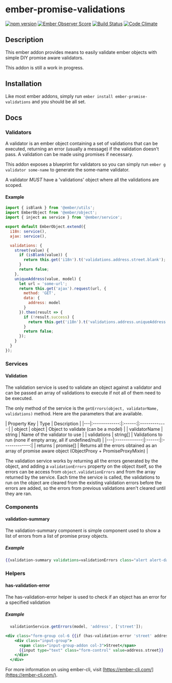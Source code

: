 # ember-promise-validations
[![npm version](https://badge.fury.io/js/ember-promise-validations.svg)](https://badge.fury.io/js/ember-promise-validations)
[![Ember Observer Score](https://emberobserver.com/badges/ember-promise-validations.svg)](https://emberobserver.com/addons/ember-promise-validations)
[![Build Status](https://travis-ci.org/BellGasp/ember-promise-validations.svg?branch=master)](https://travis-ci.org/BellGasp/ember-promise-validations)
[![Code Climate](https://codeclimate.com/github/BellGasp/ember-promise-validations/badges/gpa.svg)](https://codeclimate.com/github/BellGasp/ember-promise-validations)


## Description
This ember addon provides means to easily validate ember objects with simple DIY promise aware validators.

This addon is still a work in progress.

## Installation

Like most ember addons, simply run `ember install ember-promise-validations` and you should be all set.

## Docs

### Validators
A validator is an ember object containing a set of validations that can be executed, returning an error (usually a message) if the validation doesn't pass. A validation can be made using promises if necessary.

This addon exposes a blueprint for validators so you can simply run `ember g validator some-name` to generate the some-name validator.

A validator *_MUST_* have a 'validations' object where all the validations are scoped.

#### Example
```javascript
import { isBlank } from '@ember/utils';
import EmberObject from '@ember/object';
import { inject as service } from '@ember/service';

export default EmberObject.extend({
  i18n: service(),
  ajax: service(),

  validations: {
    street(value) {
      if (isBlank(value)) {
        return this.get('i18n').t('validations.address.street.blank');
      }
      return false;
    },
    uniqueAddress(value, model) {
      let url = 'some-url';
      return this.get('ajax').request(url, {
        method: 'GET',
        data: {
          address: model
        }
      }).then(result => {
        if (!result.success) {
          return this.get('i18n').t('validations.address.uniqueAddress');
        }
        return false;
      });
    }
  }
});
```
### Services
#### Validation
The validation service is used to validate an object against a validator and can be passed an array of validations to execute if not all of them need to be executed.

The only method of the service is the `getErrors(object, validatorName, validations)` method.
Here are the parameters that are available.

| Property Key | Type | Description |
|---|:-------------:|:------:|:-------------:|
| object | object | Object to validate (can be a model) |
| validatorName | string | Name of the validator to use |
| validations | string[] | Validations to run (none if empty array, all if undefined/null) |
|---|:-------------:|:------:|:-------------:|
| returns | promise[] | Returns all the errors obtained as an array of promise aware object (ObjectProxy + PromiseProxyMixin) |

The validation service works by returning all the errors generated by the object, and adding a `validationErrors` property on the object itself, so the errors can be access from `object.validationErrors` and from the array returned by the service.
Each time the service is called, the validations to run on the object are cleared from the existing validation errors before the errors are added, so the errors from previous validations aren't cleared until they are ran.

### Components
#### validation-summary
The validation-summary component is simple component used to show a list of errors from a list of promise proxy objects.

##### Example
```hbs
{{validation-summary validations=validationErrors class="alert alert-danger"}}
```

### Helpers
#### has-validation-error
The has-validation-error helper is used to check if an object has an error for a specified validation
##### Example
``` javascript
  validationService.getErrors(model, 'address', ['street']);
```
```hbs
<div class="form-group col-6 {{if (has-validation-error 'street' address) 'has-danger' ''}}">
    <div class="input-group">
      <span class="input-group-addon col-3">Street</span>
      {{input type="text" class="form-control" value=address.street}}
    </div>
  </div>
```

For more information on using ember-cli, visit [https://ember-cli.com/](https://ember-cli.com/).
